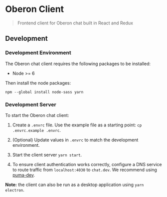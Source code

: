 # Oberon Client

> Frontend client for Oberon chat built in React and Redux

## Development

### Development Environment

The Oberon chat client requires the following packages to be installed:

- Node >= 6

Then install the node packages:

```
npm --global install node-sass yarn
```

### Development Server

To start the Oberon chat client:

1. Create a `.envrc` file. Use the example file as a starting point: `cp .envrc.example .envrc`.

1. (Optional) Update values in `.envrc` to match the development environment.

1. Start the client server `yarn start`.

1. To ensure client authentication works correctly, configure a DNS
   service to route traffic from `localhost:4030` to `chat.dev`. We recommend
   using [puma-dev](https://github.com/puma/puma-dev).

**Note:** the client can also be run as a desktop application using `yarn
electron`.
